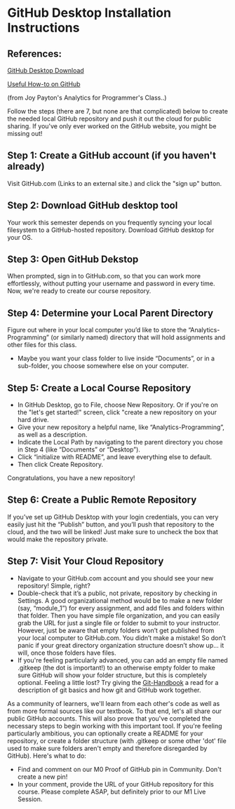 # GitHub Desktop Installation Instructions

## References:

[GitHub Desktop Download](https://desktop.github.com/)

[Useful How-to on GitHub](https://www.youtube.com/playlist?list=PLRqwX-V7Uu6ZF9C0YMKuns9sLDzK6zoiV)

(from Joy Payton's Analytics for Programmer's Class..)

Follow the steps (there are 7, but none are that complicated) below to create the needed local GitHub repository and push it out the cloud for public sharing. If you've only ever worked on the GitHub website, you might be missing out!

## Step 1: Create a GitHub account (if you haven't already)
Visit GitHub.com (Links to an external site.) and click the "sign up" button.

## Step 2: Download GitHub desktop tool
Your work this semester depends on you frequently syncing your local filesystem to a GitHub-hosted repository. Download GitHub desktop for your OS.
## Step 3: Open GitHub Dekstop
When prompted, sign in to GitHub.com, so that you can work more effortlessly, without putting your username and password in every time. Now, we're ready to create our course repository.

## Step 4: Determine your Local Parent Directory
Figure out where in your local computer you’d like to store the “Analytics-Programming” (or similarly named) directory that will hold assignments and other files for this class.
* Maybe you want your class folder to live inside “Documents”, or in a sub-folder, you choose somewhere else on your computer.

## Step 5: Create a Local Course Repository
* In GitHub Desktop, go to File, choose New Repository. Or if you're on the "let's get started!" screen, click "create a new repository on your hard drive.
* Give your new repository a helpful name, like “Analytics-Programming”, as well as a description.
* Indicate the Local Path by navigating to the parent directory you chose in Step 4 (like “Documents” or “Desktop”).
* Click “initialize with README”, and leave everything else to default.
* Then click Create Repository.

Congratulations, you have a new repository!

## Step 6: Create a Public Remote Repository
If you’ve set up GitHub Desktop with your login credentials, you can very easily just hit the “Publish” button, and you’ll push that repository to the cloud, and the two will be linked! Just make sure to uncheck the box that would make the repository private.


## Step 7: Visit Your Cloud Repository
* Navigate to your GitHub.com account and you should see your new repository! Simple, right?
* Double-check that it’s a public, not private, repository by checking in Settings.
A good organizational method would be to make a new folder (say, “module_1”) for every assignment, and add files and folders within that folder. Then you have simple file organization, and you can easily grab the URL for just a single file or folder to submit to your instructor.
However, just be aware that empty folders won’t get published from your local computer to GitHub.com. You didn’t make a mistake! So don’t panic if your great directory organization structure doesn’t show up… it will, once those folders have files.
* If you're feeling particularly advanced, you can add an empty file named .gitkeep (the dot is important!) to an otherwise empty folder to make sure GitHub will show your folder structure, but this is completely optional.
Feeling a little lost? 
Try giving the [Git-Handbook](https://guides.github.com/introduction/git-handbook/) a read for a description of git basics and how git and GitHub work together.

As a community of learners, we'll learn from each other's code as well as from more formal sources like our textbook. To that end, let's all share our public GitHub accounts.
This will also prove that you've completed the necessary steps to begin working with this important tool. If you're feeling particularly ambitious, you can optionally create a README for your repository, or create a folder structure (with .gitkeep or some other 'dot' file used to make sure folders aren't empty and therefore disregarded by GitHub). 
Here's what to do:
* Find and comment on our M0 Proof of GitHub pin in Community. Don't create a new pin!
* In your comment, provide the URL of your GitHub repository for this course.
Please complete ASAP, but definitely prior to our M1 Live Session.
